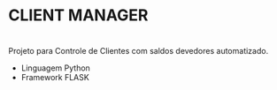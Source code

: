 <h1>CLIENT MANAGER</h1>

#
Projeto para Controle de Clientes com saldos devedores automatizado.

- Linguagem Python
- Framework FLASK
#
